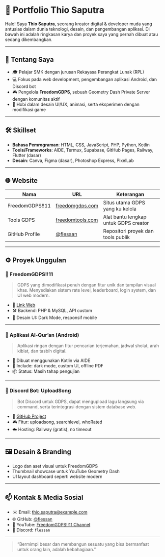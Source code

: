 # 📁 Portfolio Thio Saputra

Halo! Saya **Thio Saputra**, seorang kreator digital & developer muda yang antusias dalam dunia teknologi, desain, dan pengembangan aplikasi. Di bawah ini adalah ringkasan karya dan proyek saya yang pernah dibuat atau sedang dikembangkan.

---

## 📌 Tentang Saya

- 🎓 Pelajar SMK dengan jurusan Rekayasa Perangkat Lunak (RPL)
- 💻 Fokus pada web development, pengembangan aplikasi Android, dan Discord bot
- 🎮 Pengelola **FreedomGDPS**, sebuah Geometry Dash Private Server dengan komunitas aktif
- 🎨 Hobi dalam desain UI/UX, animasi, serta eksperimen dengan modifikasi game

---

## 🛠️ Skillset

- **Bahasa Pemrograman**: HTML, CSS, JavaScript, PHP, Python, Kotlin
- **Tools/Frameworks**: AIDE, Termux, Supabase, GitHub Pages, Railway, Flutter (dasar)
- **Desain**: Canva, Figma (dasar), Photoshop Express, PixelLab

---

## 🌐 Website

| Nama             | URL                                         | Keterangan                                  |
|------------------|---------------------------------------------|---------------------------------------------|
| FreedomGDPS!!11      | [freedomgdps.com](https://fless.ps.fhgdps.com) | Situs utama GDPS yang ku kelola           |
| Tools GDPS       | [freedomtools.com](https://fless.netlify.app)             | Alat bantu lengkap untuk GDPS creator       |
| GitHub Profile   | [@flessan](https://github.com/flessan)        | Repositori proyek dan tools publik          |

---

## ⚙️ Proyek Unggulan

### 🔹 FreedomGDPS!!11
> GDPS yang dimodifikasi penuh dengan fitur unik dan tampilan visual khas. Menyediakan sistem rate level, leaderboard, login system, dan UI web modern.

- 🔗 [Link Web](https://fless.ps.fhgdps.com)
- 🛠️ Backend: PHP & MySQL, API custom
- 🎨 Desain UI: Dark Mode, responsif mobile

---

### 🔹 Aplikasi Al-Qur’an (Android)
> Aplikasi ringan dengan fitur pencarian terjemahan, jadwal sholat, arah kiblat, dan tasbih digital.

- 📱 Dibuat menggunakan Kotlin via AIDE
- 🔧 Include: dark mode, custom UI, offline PDF
- 📦 Status: Masih tahap pengujian

---

### 🔹 Discord Bot: UploadSong
> Bot Discord untuk GDPS, dapat mengupload lagu langsung via command, serta terintegrasi dengan sistem database web.

- 🔗 [GitHub Project](https://github.com/flessan)
- 🎮 Fitur: uploadsong, searchlevel, whoRated
- ☁️ Hosting: Railway (gratis), no timeout

---

## 🖼️ Desain & Branding

- Logo dan aset visual untuk FreedomGDPS
- Thumbnail showcase untuk YouTube Geometry Dash
- UI layout dashboard seperti website modern

---

## 📫 Kontak & Media Sosial

- ✉️ Email: thio.saputra@example.com
- 🌐 GitHub: [@flessan](https://github.com/flessan)
- 🎥 YouTube: [FreedomGDPS!!11 Channel](https://youtube.com/@FrGDPS)
- 💬 Discord: `flessan`

---

> “Bermimpi besar dan membangun sesuatu yang bisa bermanfaat untuk orang lain, adalah kebahagiaan.”